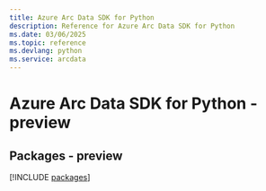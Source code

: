 ```yaml
---
title: Azure Arc Data SDK for Python
description: Reference for Azure Arc Data SDK for Python
ms.date: 03/06/2025
ms.topic: reference
ms.devlang: python
ms.service: arcdata
---
```

# Azure Arc Data SDK for Python - preview
## Packages - preview
[!INCLUDE [packages](arc-data-index.md)]